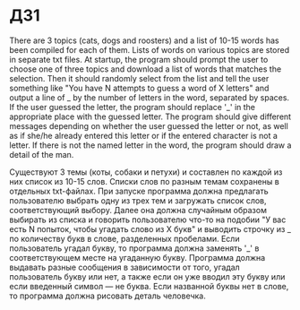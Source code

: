 # ДЗ1


There are 3 topics (cats, dogs and roosters) and a list of 10-15 words has been compiled for each of them. Lists of words on various topics are stored in separate txt files.
At startup, the program should prompt the user to choose one of three topics and download a list of words that matches the selection. Then it should randomly select from the list and tell the user something like "You have N attempts to guess a word of X letters" and output a line of _ by the number of letters in the word, separated by spaces.
If the user guessed the letter, the program should replace '_' in the appropriate place with the guessed letter.
The program should give different messages depending on whether the user guessed the letter or not, as well as if she/he already entered this letter or if the entered character is not a letter.
If there is not the named letter in the word, the program should draw a detail of the man.


Существуют 3 темы (коты, собаки и петухи) и составлен по каждой из них список из 10-15 слов. Списки слов по разным темам сохранены в отдельных txt-файлах.
При запуске программа должна предлагать пользователю выбрать одну из трех тем и загружать список слов, соответствующий выбору. Далее она должна случайным образом выбирать из списка и говорить пользователю что-то на подобии "У вас есть N попыток, чтобы угадать слово из X букв" и выводить строчку из _ по количеству букв в слове, разделенных пробелами.
Если пользователь угадал букву, то программа должна заменять '_' в соответствующем месте на угаданную букву.
Программа должна выдавать разные сообщения в зависимости от того, угадал пользователь букву или нет, а также если он уже вводил эту букву или если введенный символ — не буква.
Если названной буквы нет в слове, то программа должна рисовать деталь человечка.
